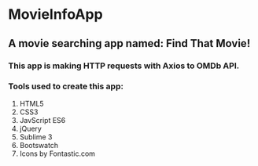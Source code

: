 # MovieInfoApp
## A movie searching app named: Find That Movie!

### This app is making HTTP requests with Axios to OMDb API.

### Tools used to create this app:

1. HTML5
2. CSS3
3. JavScript ES6
4. jQuery
5. Sublime 3
6. Bootswatch
7. Icons by Fontastic.com 